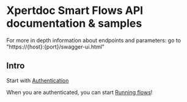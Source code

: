 # Xpertdoc Smart Flows API documentation & samples

For more in depth information about endpoints and parameters:
go to "https://{host}:{port}/swagger-ui.html"

## Intro

Start with [Authentication](/1.%20Authentication/Authentication.md)


When you are authenticated, you can start [Running flows](/2.%20Flow%20runs/a.%20Running%20flows.md)!